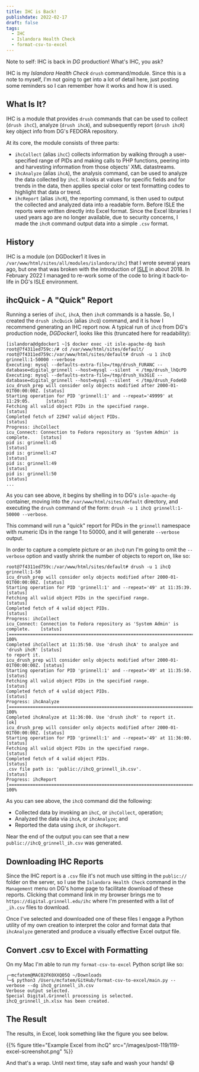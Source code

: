 ```yaml
---
title: IHC is Back!
publishdate: 2022-02-17
draft: false
tags:
  - IHC
  - Islandora Health Check
  - format-csv-to-excel
---
```


Note to self: IHC is back in _DG_ production! What's IHC, you ask?  

IHC is my _Islandora Health Check_ `drush` command/module. Since this is a note to myself, I'm not going to get into a lot of detail here, just posting some reminders so I can remember how it works and how it is used.

## What Is It?

IHC is a module that provides `drush` commands that can be used to collect (`drush ihcC`), analyze (`drush ihcA`), and subsequently report (`drush ihcR`) key object info from DG's FEDORA repository.  

At its core, the module consists of three parts:  

  - `ihcCollect` (alias `ihcC`) collects information by walking through a user-specified range of PIDs and making calls to PHP functions, peering into and harvesting information from those objects' XML datastreams.  
  - `ihcAnalyze` (alias `ihcA`), the analysis command, can be used to analyze the data collected by `ihcC`.  It looks at values for specific fields and for trends in the data, then applies special color or text formatting codes to highlight that data or trend.    
  - `ihcReport` (alias `ihcR`), the reporting command, is then used to output the collected and analyzed data into a readable form.  Before ISLE the reports were written directly into Excel format.  Since the Excel libraries I used years ago are no longer available, due to security concerns, I made the `ihcR` command output data into a simple `.csv` format.  

## History

IHC is a module (on DGDocker1 it lives in `/var/www/html/sites/all/modules/islandora/ihc`) that I wrote several years ago, but one that was broken with the introduction of [ISLE](https://github.com/Islandora-Collaboration-Group/ISLE) in about 2018.  In February 2022 I managed to re-work some of the code to bring it back-to-life in DG's ISLE environment.  

## ihcQuick - A "Quick" Report

Running a series of `ihcC`, `ihcA`, then `ihcR` commands is a hassle.  So, I created the `drush ihcQuick` (alias `ihcQ`) command, and it is how I recommend generating an IHC report now.  A typical run of `ihcQ` from DG's production node, _DGDocker1_, looks like this (truncated here for readability):  

```
[islandora@dgdocker1 ~]$ docker exec -it isle-apache-dg bash
root@7f4311ed759c:/# cd /var/www/html/sites/default/
root@7f4311ed759c:/var/www/html/sites/default# drush -u 1 ihcQ grinnell:1-50000 --verbose
Executing: mysql --defaults-extra-file=/tmp/drush_FURANC --database=digital_grinnell --host=mysql --silent  < /tmp/drush_lhQcPD
Executing: mysql --defaults-extra-file=/tmp/drush_Va3GiE --database=digital_grinnell --host=mysql --silent  < /tmp/drush_Fode6D
icu_drush_prep will consider only objects modified after 2000-01-01T00:00:00Z. [status]
Starting operation for PID 'grinnell:1' and --repeat='49999' at 11:29:05.      [status]
Fetching all valid object PIDs in the specified range.                         [status]
Completed fetch of 22947 valid object PIDs.                                    [status]
Progress: ihcCollect
icu_Connect: Connection to Fedora repository as 'System Admin' is complete.    [status]
pid is: grinnell:45                                                            [status]
pid is: grinnell:47                                                            [status]
pid is: grinnell:49                                                            [status]
pid is: grinnell:50                                                            [status]
...
```

As you can see above, it begins by shelling in to DG's `isle-apache-dg` container, moving into the `/var/www/html/sites/default` directory, and executing the `drush` command of the form:  `drush -u 1 ihcQ grinnell:1-50000 --verbose`.  

This command will run a "quick" report for PIDs in the `grinnell` namespace with numeric IDs in the range 1 to 50000, and it will generate `--verbose` output.   

In order to capture a complete picture or an `ihcQ` run I'm going to omit the `--verbose` option and vastly shrink the number of objects to report on, like so:  

```
root@7f4311ed759c:/var/www/html/sites/default# drush -u 1 ihcQ grinnell:1-50
icu_drush_prep will consider only objects modified after 2000-01-01T00:00:00Z. [status]
Starting operation for PID 'grinnell:1' and --repeat='49' at 11:35:39.         [status]
Fetching all valid object PIDs in the specified range.                         [status]
Completed fetch of 4 valid object PIDs.                                        [status]
Progress: ihcCollect
icu_Connect: Connection to Fedora repository as 'System Admin' is complete.    [status]
[=================================================================================] 100%
Completed ihcCollect at 11:35:50. Use 'drush ihcA' to analyze and 'drush ihcR' [status]
to report it.
icu_drush_prep will consider only objects modified after 2000-01-01T00:00:00Z. [status]
Starting operation for PID 'grinnell:1' and --repeat='49' at 11:35:50.         [status]
Fetching all valid object PIDs in the specified range.                         [status]
Completed fetch of 4 valid object PIDs.                                        [status]
Progress: ihcAnalyze
[=================================================================================] 100%
Completed ihcAnalyze at 11:36:00. Use 'drush ihcR' to report it.               [ok]
icu_drush_prep will consider only objects modified after 2000-01-01T00:00:00Z. [status]
Starting operation for PID 'grinnell:1' and --repeat='49' at 11:36:00.         [status]
Fetching all valid object PIDs in the specified range.                         [status]
Completed fetch of 4 valid object PIDs.                                        [status]
.csv file path is: 'public://ihcQ_grinnell_ih.csv'.                            [status]
Progress: ihcReport
[=================================================================================] 100%
```

As you can see above, the `ihcQ` command did the following:  

  - Collected data by invoking an `ihcC`, or `ihcCollect`, operation;
  - Analyzed the data via `ihcA`, or `ihcAnalyze`; and
  - Reported the data using `ihcR`, or `ihcReport`.

Near the end of the output you can see that a new `public://ihcQ_grinnell_ih.csv` was generated.  

## Downloading IHC Reports

Since the IHC report is a `.csv` file it's not much use sitting in the `public://` folder on the server, so I use the `Islandora Health Check` command in the `Management` menu on DG's home page to facilitate download of these reports.  Clicking that command link in my browser brings me to `https://digital.grinnell.edu/ihc` where I'm presented with a list of `_ih.csv` files to download.  

Once I've selected and downloaded one of these files I engage a Python utility of my own creation to interpret the color and format data that `ihcAnalyze` generated and produce a visually effective Excel output file.  

## Convert .csv to Excel with Formatting

On my Mac I'm able to run my `format-csv-to-excel` Python script like so:  

```
╭─mcfatem@MAC02FK0XXQ05Q ~/Downloads
╰─$ python3 /Users/mcfatem/GitHub/format-csv-to-excel/main.py --verbose --dg ihcQ_grinnell_ih.csv
Verbose output selected.
Special Digital.Grinnell processing is selected.
ihcQ_grinnell_ih.xlsx has been created.
```

## The Result

The results, in Excel, look something like the figure you see below.  

{{% figure title="Example Excel from ihcQ" src="/images/post-119/119-excel-screenshot.png" %}}  

And that's a wrap.  Until next time, stay safe and wash your hands! :smile:
